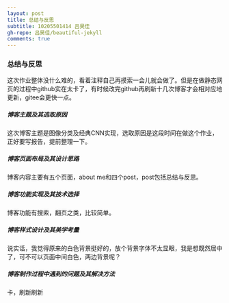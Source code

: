 ```yaml
---
layout: post
title: 总结与反思
subtitle: 10205501414 吕昊佳
gh-repo: 吕昊佳/beautiful-jekyll
comments: true
---
```


### 总结与反思
这次作业整体没什么难的，看着注释自己再摸索一会儿就会做了。但是在做静态网页的过程中github实在太卡了，有时候改完github再刷新十几次博客才会相对应地更新，gitee会更快一点。
##### 博客主题及其选取原因
这次博客主题是图像分类及经典CNN实现，选取原因是这段时间在做这个作业，正好要写报告，提前整理一下。
##### 博客页面布局及其设计思路
博客内容主要有五个页面，about me和四个post，post包括总结与反思。
##### 博客功能实现及其技术选择
博客功能有搜索，翻页之类，比较简单。
##### 博客样式设计及其美学考量
说实话，我觉得原来的白色背景挺好的，放个背景字体不太显眼，我是想既然居中了，可不可以页面中间白色，两边背景呢？
##### 博客制作过程中遇到的问题及其解决方法
卡，刷新刷新
